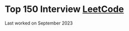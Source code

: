 # Top 150 Interview [LeetCode](https://leetcode.com/studyplan/top-interview-150/)

Last worked on September 2023